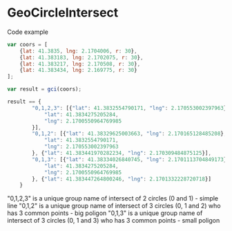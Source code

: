 # GeoCircleIntersect

Code example

```javascript
var coors = [
    {lat: 41.3835, lng: 2.1704006, r: 30},
    {lat: 41.383183, lng: 2.1702075, r: 30},
    {lat: 41.383217, lng: 2.170508, r: 30},
    {lat: 41.383434, lng: 2.169775, r: 30}
];

var result = gci(coors);

result == {
        "0,1,2,3": [{"lat": 41.3832554790171, "lng": 2.170553002397963}, {
            "lat": 41.3834275205284,
            "lng": 2.1700550964769985
        }],
        "0,1,2": [{"lat": 41.38329625003663, "lng": 2.170165128485208}, {
            "lat": 41.3832554790171,
            "lng": 2.170553002397963
        }, {"lat": 41.383441970282234, "lng": 2.170309484875125}],
        "0,1,3": [{"lat": 41.38334026840745, "lng": 2.1701113704849173}, {
            "lat": 41.3834275205284,
            "lng": 2.1700550964769985
        }, {"lat": 41.383447264800246, "lng": 2.1701332228720718}]
    }
```

"0,1,2,3" is a unique group name of intersect of 2 circles (0 and 1) - simple line
"0,1,2" is a unique group name of intersect of 3 circles (0, 1 and 2) who has 3 common points - big poligon
"0,1,3" is a unique group name of intersect of 3 circles (0, 1 and 3) who has 3 common points - small poligon
